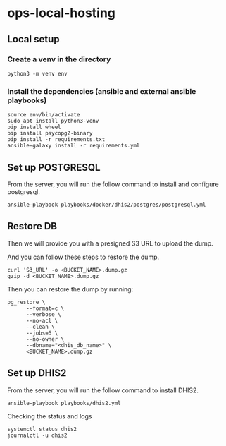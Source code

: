 # ops-local-hosting

## Local setup

### Create a venv in the directory

```
python3 -m venv env
```

### Install the dependencies (ansible and external ansible playbooks)

```
source env/bin/activate
sudo apt install python3-venv
pip install wheel
pip install psycopg2-binary
pip install -r requirements.txt
ansible-galaxy install -r requirements.yml
```


## Set up POSTGRESQL

From the server, you will run the follow command to install and configure postgresql.

```
ansible-playbook playbooks/docker/dhis2/postgres/postgresql.yml 
```

## Restore DB

Then we will provide you with a presigned S3 URL to upload the dump.

And you can follow these steps to restore the dump.

```
curl 'S3_URL' -o <BUCKET_NAME>.dump.gz
gzip -d <BUCKET_NAME>.dump.gz

```

Then you can restore the dump by running:

```
pg_restore \
      --format=c \
      --verbose \
      --no-acl \
      --clean \
      --jobs=6 \
      --no-owner \
      --dbname="<dhis_db_name>" \
      <BUCKET_NAME>.dump.gz
```

## Set up DHIS2

From the server, you will run the follow command to install DHIS2.

```
ansible-playbook playbooks/dhis2.yml
```

Checking the status and logs

```
systemctl status dhis2 
journalctl -u dhis2
```
